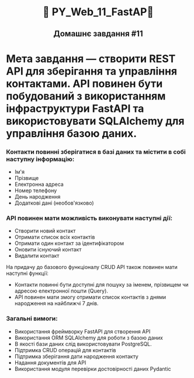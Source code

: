 #  <p align="center">:robot:  PY_Web_11_FastAP:robot:  </p>

## <p align="center">Домашнє завдання #11</p>
# Мета завдання — створити REST API для зберігання та управління контактами. API повинен бути побудований з використанням інфраструктури FastAPI та використовувати SQLAlchemy для управління базою даних.

### Контакти повинні зберігатися в базі даних та містити в собі наступну інформацію:
- Ім'я
- Прізвище
- Електронна адреса
- Номер телефону
- День народження
- Додаткові дані (необов'язково)

### API повинен мати можливість виконувати наступні дії:
- Створити новий контакт
- Отримати список всіх контактів
- Отримати один контакт за ідентифікатором
- Оновити існуючий контакт
- Видалити контакт

На придачу до базового функціоналу CRUD API також повинен мати наступні функції:

- Контакти повинні бути доступні для пошуку за іменем, прізвищем чи адресою електронної пошти (Query).
- API повинен мати змогу отримати список контактів з днями народження на найближчі 7 днів.

### Загальні вимоги:

- Використання фреймворку FastAPI для створення API
- Використання ORM SQLAlchemy для роботи з базою даних
- В якості бази даних слід використовувати PostgreSQL.
- Підтримка CRUD операцій для контактів
- Підтримка зберігання дати народження контакту
- Надання документів для API
- Використання модуля перевірки достовірності даних Pydantic
